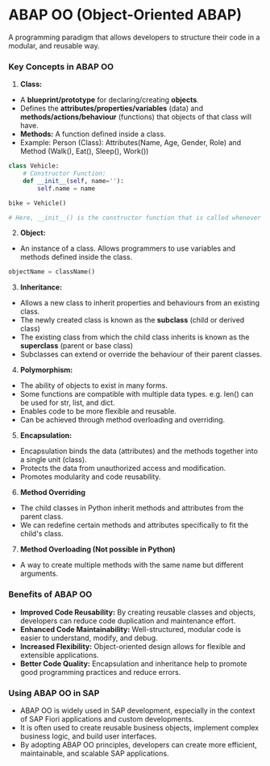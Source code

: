 # ABAP OO (Object-Oriented ABAP)  
A programming paradigm that allows developers to structure their code in a modular, and reusable way.

### Key Concepts in ABAP OO

1. **Class:**
- A **blueprint/prototype** for declaring/creating **objects**.
- Defines the **attributes/properties/variables** (data) and **methods/actions/behaviour** (functions) that objects of that class will have.
- **Methods:** A function defined inside a class.
- Example: Person (Class): Attributes(Name, Age, Gender, Role) and Method (Walk(), Eat(), Sleep(), Work())

```python
class Vehicle:
    # Constructor Function:
    def __init__(self, name=''):
        self.name = name

bike = Vehicle()

# Here, __init__() is the constructor function that is called whenever a new object of that class is instantiated.
```

2. **Object:**
- An instance of a class. Allows programmers to use variables and methods defined inside the class.

```python
objectName = className()
```

3. **Inheritance:**
- Allows a new class to inherit properties and behaviours from an existing class.
- The newly created class is known as the **subclass** (child or derived class)
- The existing class from which the child class inherits is known as the **superclass** (parent or base class)
- Subclasses can extend or override the behaviour of their parent classes.

4. **Polymorphism:**
- The ability of objects to exist in many forms.
- Some functions are compatible with multiple data types. e.g. len() can be used for str, list, and dict.
- Enables code to be more flexible and reusable.
- Can be achieved through method overloading and overriding.

5. **Encapsulation:**
- Encapsulation binds the data (attributes) and the methods together into a single unit (class).
- Protects the data from unauthorized access and modification.
- Promotes modularity and code reusability.

6. **Method Overriding**
- The child classes in Python inherit methods and attributes from the parent class.
- We can redefine certain methods and attributes specifically to fit the child's class.

7. **Method Overloading (Not possible in Python)** 
- A way to create multiple methods with the same name but different arguments.

### Benefits of ABAP OO
- **Improved Code Reusability:** By creating reusable classes and objects, developers can reduce code duplication and maintenance effort.
- **Enhanced Code Maintainability:** Well-structured, modular code is easier to understand, modify, and debug.
- **Increased Flexibility:** Object-oriented design allows for flexible and extensible applications.
- **Better Code Quality:** Encapsulation and inheritance help to promote good programming practices and reduce errors.

### Using ABAP OO in SAP
- ABAP OO is widely used in SAP development, especially in the context of SAP Fiori applications and custom developments.
- It is often used to create reusable business objects, implement complex business logic, and build user interfaces.
- By adopting ABAP OO principles, developers can create more efficient, maintainable, and scalable SAP applications.

